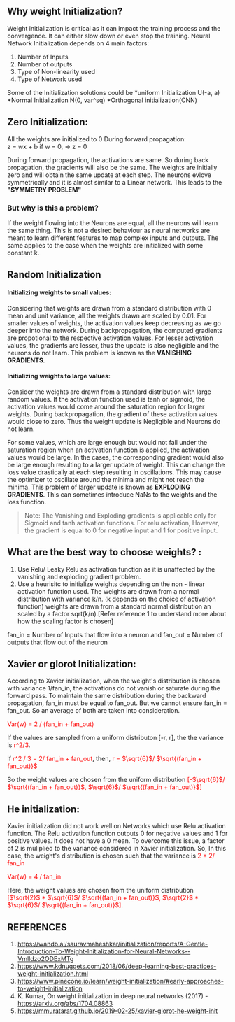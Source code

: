 ## Why weight Initialization?
Weight initialization is critical as it can impact the training process and the convergence. It can either slow down or even stop the training.
Neural Network Initialization depends on 4 main factors:
1. Number of Inputs
2. Number of outputs 
3. Type of Non-linearity used 
4. Type of Network used 

Some of the Initialization solutions could be  *uniform Initialization U(-a, a) *Normal Initialization N(0, var^sq) *Orthogonal initialization(CNN)

## Zero Initialization:
All the weights are initialized to 0
During forward propagation:  
    z = wx + b 
    if w = 0, => z = 0

During forward propagation, the activations are same. So during back propagation, the gradients will also be the same.  The weights are initially zero and will obtain the same update at each step. The neurons evlove symmetrically and it is almost similar to a Linear network. This leads to the **"SYMMETRY PROBLEM"**

### But why is this a problem? 
If the weight flowing into the Neurons are equal, all the neurons will learn the same thing. This is not a desired behaviour as neural networks are meant to learn different features to map complex inputs and outputs.
The same applies to the case when the weights are initialized with some constant k.

## Random Initialization

#### Initializing weights to small values: 

Considering that weights are drawn from a standard distribution with 0 mean and unit variance, all the weights drawn are scaled by 0.01. For smaller values of weights, the activation values keep decreasing as we go deeper into the network. During backpropagation, the computed gradients are propotional to the respective activation values. For lesser activation values, the gradients are lesser, thus the update is also negligible and the neurons do not learn. This problem is known as the **VANISHING GRADIENTS**. 
 

#### Initializing weights to large values:

Consider the weights are drawn from a standard distribution with large random values. If the activation function used is tanh or sigmoid, the activation values would come around the saturation region for larger weights. During backpropagation, the gradient of these activation values would close to zero. Thus the weight update is Negligible and Neurons do not learn. 

For some values, which are large enough but would not fall under the saturation region when an activation function is applied, the activation values would be large. In the cases, the corresponding gradient would also be large enough resulting to a larger update of weight. This can change the loss value drastically at each step resulting in oscillations. This may cause the optimizer to oscillate around the minima and might not reach the minima. This problem of larger update is known as **EXPLODING GRADIENTS**. This can sometimes introduce NaNs to the weights and the loss function. 


<span style="color:red"><blockquote> Note: The Vanishing and Exploding gradients is applicable only for Sigmoid and tanh activation functions. For relu activation, However, the gradient is equal to 0 for negative input and 1 for positive input. </blockquote></span>

## What are the best way to choose weights? :
1. Use Relu/ Leaky Relu as activation function as it is unaffected by the vanishing and exploding gradient problem.
2. Use a heurisitc to initialize weights depending on the non - linear activation function used. The weights are drawn from a normal distribution with variance k/n. (k depends on the choice of activation function)
weights are drawn from a standard normal distribution an scaled by a factor sqrt(k/n).[Refer reference 1 to understand more about how the scaling factor is chosen]

fan_in = Number of Inputs that flow into a neuron and fan_out = Number of outputs that flow out of the neuron

## Xavier or glorot Initialization:

According to Xavier initialization, when the weight's distribution is chosen with variance 1/fan_in, the activations do not vanish or saturate during the forward pass. To maintain the same distribution during the backward propagation, fan_in must be equal to fan_out. But we cannot ensure fan_in = fan_out. So an average of both are taken into consideration.

<span style="color:red">Var(w) = 2 / (fan_in + fan_out)</span>

If the values are sampled from a uniform distributon [-r, r], the the variance is <span style="color:red">r^2/3</span>.


if <span style="color:red">r^2 / 3 = 2/ fan_in + fan_out</span>, 
then, <span style="color:red">r = $\sqrt{6}$/ $\sqrt{(fan_in + fan_out)}$</span>   

So the weight values are chosen from the uniform distribution <span style="color:red">[-$\sqrt{6}$/ $\sqrt{(fan_in + fan_out)}$, $\sqrt{6}$/ $\sqrt{(fan_in + fan_out)}$]</span>


## He initialization:

Xavier initialization did not work well on Networks which use Relu  activation function. The Relu activation function outputs 0 for negative values and 1 for positive values. It does not have a 0 mean. 
To overcome this issue, a factor of 2 is muliplied to the variance considered in Xavier initialization. So, In this case, the weight's distribution is chosen such that the variance is <span style="color:red">2 * 2/ fan_in
</span>

<span style="color:red">Var(w) = 4 / fan_in</span>

Here, the weight values are chosen from the uniform distribution <span style="color:red">[$\sqrt{2}$ * $\sqrt{6}$/ $\sqrt{(fan_in + fan_out)}$, $\sqrt{2}$ * $\sqrt{6}$/ $\sqrt{(fan_in + fan_out)}$]</span>.





## REFERENCES
1. https://wandb.ai/sauravmaheshkar/initialization/reports/A-Gentle-Introduction-To-Weight-Initialization-for-Neural-Networks--Vmlldzo2ODExMTg
2. https://www.kdnuggets.com/2018/06/deep-learning-best-practices-weight-initialization.html
3. https://www.pinecone.io/learn/weight-initialization/#early-approaches-to-weight-initialization
4. K. Kumar, On weight initialization in deep neural networks (2017) - https://arxiv.org/abs/1704.08863
5. https://mmuratarat.github.io/2019-02-25/xavier-glorot-he-weight-init